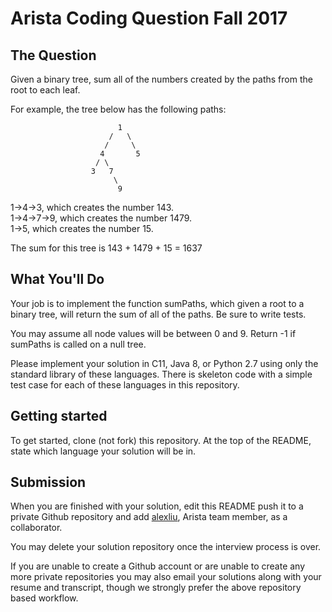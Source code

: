 # Arista Coding Question Fall 2017

## The Question
Given a binary tree, sum all of the numbers created by the paths from the root to each leaf.

For example, the tree below has the following paths:

                            1
                          /   \
                         /     \
                        4       5
                       / \  
                      3   7  
                           \
                            9

1->4->3, which creates the number 143.  
1->4->7->9, which creates the number 1479.  
1->5, which creates the number 15.  

The sum for this tree is 143 + 1479 + 15 = 1637

## What You'll Do
Your job is to implement the function sumPaths, which given a root to a binary tree, will return the sum of all of the paths. Be sure to write tests.

You may assume all node values will be between 0 and 9.
Return -1 if sumPaths is called on a null tree.

Please implement your solution in C11, Java 8, or Python 2.7 using only the standard library of these languages. There is skeleton code with a simple test case for each of these languages in this repository.

## Getting started
To get started, clone (not fork) this repository. At the top of the README, state which language your solution will be in.

## Submission
When you are finished with your solution, edit this README push it to a private Github repository and add [alexliu](https://github.com/alexaliu), Arista team member, as a collaborator.

You may delete your solution repository once the interview process is over.

If you are unable to create a Github account or are unable to create any more private repositories you may also email your solutions along with your resume and transcript, though we strongly prefer the above repository based workflow.
